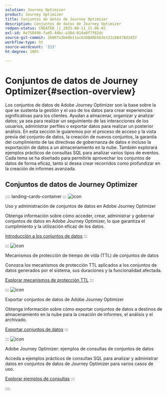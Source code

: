 ```yaml
---
solution: Journey Optimizer
product: Journey Optimizer
title: Conjuntos de datos de Journey Optimizer
description: Conjuntos de datos de Journey Optimizer
redpen-status: CREATED_||_2025-08-11_21-06-02
exl-id: 0e750496-fad5-44bc-a38d-014a0f7f82dc
source-git-commit: 2b907a3be8b11ac6308d0b563e122c88478d1d37
workflow-type: ht
source-wordcount: '213'
ht-degree: 100%

---
```


# Conjuntos de datos de Journey Optimizer{#section-overview}

Los conjuntos de datos de Adobe Journey Optimizer son la base sobre la que se sustenta la gestión y el uso de los datos para crear experiencias significativas para los clientes. Ayudan a almacenar, organizar y analizar datos; ya sea para realizar un seguimiento de las interacciones de los usuarios, administrar perfiles o exportar datos para realizar un posterior análisis. En esta sección le guiaremos por el proceso de acceso y la vista previa del conjunto de datos, la creación de nuevos conjuntos, la garantía del cumplimiento de las directivas de gobernanza de datos e incluso la exportación de datos a un almacenamiento en la nube. También explorará ejemplos prácticos de consultas SQL para analizar varios tipos de eventos. Cada tema se ha diseñado para permitirle aprovechar los conjuntos de datos de forma eficaz, tanto si desea crear recorridos como profundizar en la creación de informes avanzada.

## Conjuntos de datos de Journey Optimizer

:::: landing-cards-container
:::
![icon](https://cdn.experienceleague.adobe.com/icons/circle-play.svg?lang=es)

Uso y administración de conjuntos de datos en Adobe Journey Optimizer

Obtenga información sobre cómo acceder, crear, administrar y gobernar conjuntos de datos en Adobe Journey Optimizer, lo que garantiza el cumplimiento y la utilización eficaz de los datos.

[Introducción a los conjuntos de datos](../using/data/get-started-datasets.md)
:::

:::
![icon](https://cdn.experienceleague.adobe.com/icons/shield-halved.svg?lang=es)

Mecanismos de protección de tiempo de vida (TTL) de conjuntos de datos

Conozca los mecanismos de protección TTL aplicados a los conjuntos de datos generados por el sistema, sus duraciones y la funcionalidad afectada.

[Explorar mecanismos de protección TTL](../using/data/datasets-ttl.md)
:::

:::
![icon](https://cdn.experienceleague.adobe.com/icons/list-check.svg)

Exportar conjuntos de datos de Adobe Journey Optimizer

Obtenga información sobre cómo exportar conjuntos de datos a destinos de almacenamiento en la nube para la creación de informes, el análisis y el archivado.

[Exportar conjuntos de datos](../using/data/export-datasets.md)
:::

:::
![icon](https://cdn.experienceleague.adobe.com/icons/code-branch.svg?lang=es)

Adobe Journey Optimizer: ejemplos de consultas de conjuntos de datos

Acceda a ejemplos prácticos de consultas SQL para analizar y administrar datos en conjuntos de datos de Journey Optimizer para varios casos de uso.

[Explorar ejemplos de consultas](../using/data/datasets-query-examples.md)
:::

::::
